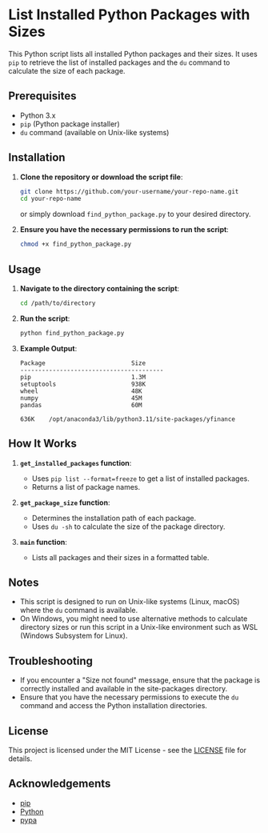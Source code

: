 # List Installed Python Packages with Sizes

This Python script lists all installed Python packages and their sizes. It uses `pip` to retrieve the list of installed packages and the `du` command to calculate the size of each package.

## Prerequisites

- Python 3.x
- `pip` (Python package installer)
- `du` command (available on Unix-like systems)

## Installation

1. **Clone the repository or download the script file**:
    ```sh
    git clone https://github.com/your-username/your-repo-name.git
    cd your-repo-name
    ```
    or simply download `find_python_package.py` to your desired directory.

2. **Ensure you have the necessary permissions to run the script**:
    ```sh
    chmod +x find_python_package.py
    ```

## Usage

1. **Navigate to the directory containing the script**:
    ```sh
    cd /path/to/directory
    ```

2. **Run the script**:
    ```sh
    python find_python_package.py
    ```

3. **Example Output**:
    ```
    Package                        Size
    ----------------------------------------
    pip                            1.3M
    setuptools                     938K
    wheel                          48K
    numpy                          45M
    pandas                         60M
    ```
    ```
    636K	/opt/anaconda3/lib/python3.11/site-packages/yfinance
    ```

## How It Works

1. **`get_installed_packages` function**:
   - Uses `pip list --format=freeze` to get a list of installed packages.
   - Returns a list of package names.

2. **`get_package_size` function**:
   - Determines the installation path of each package.
   - Uses `du -sh` to calculate the size of the package directory.

3. **`main` function**:
   - Lists all packages and their sizes in a formatted table.

## Notes

- This script is designed to run on Unix-like systems (Linux, macOS) where the `du` command is available.
- On Windows, you might need to use alternative methods to calculate directory sizes or run this script in a Unix-like environment such as WSL (Windows Subsystem for Linux).

## Troubleshooting

- If you encounter a "Size not found" message, ensure that the package is correctly installed and available in the site-packages directory.
- Ensure that you have the necessary permissions to execute the `du` command and access the Python installation directories.

## License

This project is licensed under the MIT License - see the [LICENSE](LICENSE) file for details.

## Acknowledgements

- [pip](https://pip.pypa.io/en/stable/)
- [Python](https://www.python.org/)
- [pypa](https://github.com/pypa)
